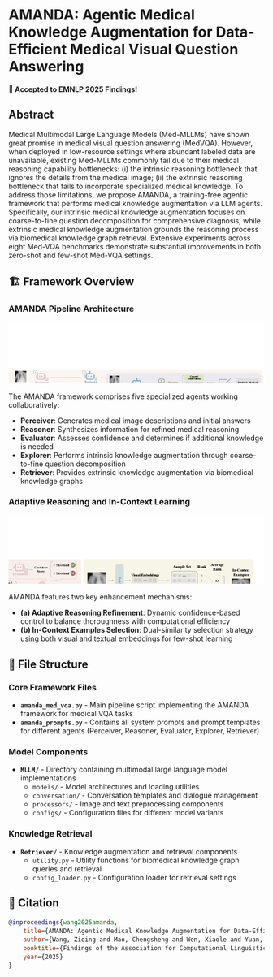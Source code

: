 # AMANDA: Agentic Medical Knowledge Augmentation for Data-Efficient Medical Visual Question Answering

**🎉 Accepted to EMNLP 2025 Findings!**

## Abstract

Medical Multimodal Large Language Models (Med-MLLMs) have shown great promise in medical visual question answering (MedVQA). However, when deployed in low-resource settings where abundant labeled data are unavailable, existing Med-MLLMs commonly fail due to their medical reasoning capability bottlenecks: (i) the intrinsic reasoning bottleneck that ignores the details from the medical image; (ii) the extrinsic reasoning bottleneck that fails to incorporate specialized medical knowledge. To address those limitations, we propose AMANDA, a training-free agentic framework that performs medical knowledge augmentation via LLM agents. Specifically, our intrinsic medical knowledge augmentation focuses on coarse-to-fine question decomposition for comprehensive diagnosis, while extrinsic medical knowledge augmentation grounds the reasoning process via biomedical knowledge graph retrieval. Extensive experiments across eight Med-VQA benchmarks demonstrate substantial improvements in both zero-shot and few-shot Med-VQA settings.

## 🏗️ Framework Overview

### AMANDA Pipeline Architecture
![AMANDA Framework](figures/pipeline.png)

The AMANDA framework comprises five specialized agents working collaboratively:
- **Perceiver**: Generates medical image descriptions and initial answers
- **Reasoner**: Synthesizes information for refined medical reasoning  
- **Evaluator**: Assesses confidence and determines if additional knowledge is needed
- **Explorer**: Performs intrinsic knowledge augmentation through coarse-to-fine question decomposition
- **Retriever**: Provides extrinsic knowledge augmentation via biomedical knowledge graphs

### Adaptive Reasoning and In-Context Learning
![Adaptive Components](figures/icl.png)

AMANDA features two key enhancement mechanisms:
- **(a) Adaptive Reasoning Refinement**: Dynamic confidence-based control to balance thoroughness with computational efficiency
- **(b) In-Context Examples Selection**: Dual-similarity selection strategy using both visual and textual embeddings for few-shot learning

## 📂 File Structure

### Core Framework Files
- **`amanda_med_vqa.py`** - Main pipeline script implementing the AMANDA framework for medical VQA tasks
- **`amanda_prompts.py`** - Contains all system prompts and prompt templates for different agents (Perceiver, Reasoner, Evaluator, Explorer, Retriever)

### Model Components
- **`MLLM/`** - Directory containing multimodal large language model implementations
  - `models/` - Model architectures and loading utilities
  - `conversation/` - Conversation templates and dialogue management
  - `processors/` - Image and text preprocessing components
  - `configs/` - Configuration files for different model variants

### Knowledge Retrieval
- **`Retriever/`** - Knowledge augmentation and retrieval components
  - `utility.py` - Utility functions for biomedical knowledge graph queries and retrieval
  - `config_loader.py` - Configuration loader for retrieval settings

## 📖 Citation

```bibtex
@inproceedings{wang2025amanda,
    title={AMANDA: Agentic Medical Knowledge Augmentation for Data-Efficient Medical Visual Question Answering},
    author={Wang, Ziqing and Mao, Chengsheng and Wen, Xiaole and Yuan, Luo and Ding, Kaize},
    booktitle={Findings of the Association for Computational Linguistics: EMNLP 2025},
    year={2025}
}
```